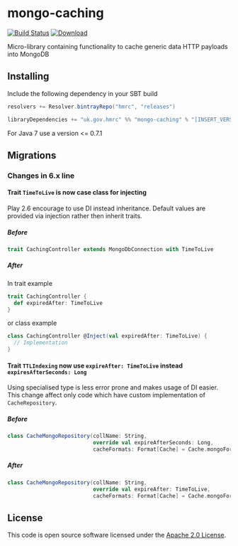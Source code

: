 # mongo-caching

[![Build Status](https://travis-ci.org/hmrc/mongo-caching.svg?branch=master)](https://travis-ci.org/hmrc/mongo-caching) [ ![Download](https://api.bintray.com/packages/hmrc/releases/mongo-caching/images/download.svg) ](https://bintray.com/hmrc/releases/mongo-caching/_latestVersion)

Micro-library containing functionality to cache generic data HTTP payloads into MongoDB

## Installing

Include the following dependency in your SBT build

``` scala
resolvers += Resolver.bintrayRepo("hmrc", "releases")

libraryDependencies += "uk.gov.hmrc" %% "mongo-caching" % "[INSERT_VERSION]"
```
For Java 7 use a version <= 0.7.1

## Migrations

### Changes in 6.x line

#### Trait `TimeToLive` is now case class for injecting

Play 2.6 encourage to use DI instead inheritance. Default values are provided via injection rather then inherit traits.

##### Before

```scala
trait CachingController extends MongoDbConnection with TimeToLive 
```
##### After
In trait example 
```scala
trait CachingController {
  def expiredAfter: TimeToLive
}
```
or class example
```scala
class CachingController @Inject(val expiredAfter: TimeToLive) {
  // Implementation 
}
```

####

#### Trait `TTLIndexing` now use `expireAfter: TimeToLive` instead `expiresAfterSeconds: Long`

Using specialised type is less error prone and makes usage of DI easier. This change affect only code which
have custom implementation of `CacheRepository`. 

##### Before

```scala
class CacheMongoRepository(collName: String,
                           override val expireAfterSeconds: Long,
                           cacheFormats: Format[Cache] = Cache.mongoFormats)(implicit mongo: () => DB, ec: ExecutionContext)
```

##### After
```scala
class CacheMongoRepository(collName: String,
                           override val expireAfter: TimeToLive,
                           cacheFormats: Format[Cache] = Cache.mongoFormats)(implicit mongo: () => DB, ec: ExecutionContext)
```



## License ##
 
This code is open source software licensed under the [Apache 2.0 License]("http://www.apache.org/licenses/LICENSE-2.0.html").


